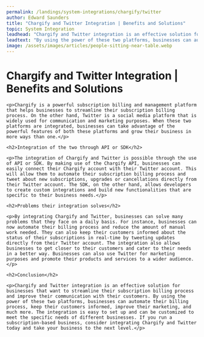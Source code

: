 ```yaml
---
permalink: /landings/system-integrations/chargify/twitter
author: Edward Saunders
title: "Chargify and Twitter Integration | Benefits and Solutions"
topic: System Integration
leadhead: "Chargify and Twitter integration is an effective solution for businesses that want to streamline their subscription billing process and improve their communication with their customers"
leadtext: "By using the power of these two platforms, businesses can automate their billing process, keep their customers informed, improve their marketing, and much more. The integration is easy to set up and can be customized to meet the specific needs of different businesses. If you run a subscription-based business, consider integrating Chargify and Twitter today and take your business to the next level."
image: /assets/images/articles/people-sitting-near-table.webp
---
```

<div class="arttext">	<h1>Chargify and Twitter Integration | Benefits and Solutions</h1>

	<p>Chargify is a powerful subscription billing and management platform that helps businesses to streamline their subscription billing process. On the other hand, Twitter is a social media platform that is widely used for communication and marketing purposes. When these two platforms are integrated, businesses can take advantage of the powerful features of both these platforms and grow their business in more ways than one.</p>

	<h2>Integration of the two through API or SDK</h2>

	<p>The integration of Chargify and Twitter is possible through the use of API or SDK. By making use of the Chargify API, businesses can easily connect their Chargify account with their Twitter account. This will allow them to automate their subscription billing process and tweet about new subscriptions, upgrades or cancellations directly from their Twitter account. The SDK, on the other hand, allows developers to create custom integrations and build new functionalities that are specific to their business needs.</p>

	<h2>Problems their integration solves</h2>

	<p>By integrating Chargify and Twitter, businesses can solve many problems that they face on a daily basis. For instance, businesses can now automate their billing process and reduce the amount of manual work needed. They can also keep their customers informed about the status of their subscriptions in real-time by tweeting updates directly from their Twitter account. The integration also allows businesses to get closer to their customers and cater to their needs in a better way. Businesses can also use Twitter for marketing purposes and promote their products and services to a wider audience.</p>

	<h2>Conclusion</h2>

	<p>Chargify and Twitter integration is an effective solution for businesses that want to streamline their subscription billing process and improve their communication with their customers. By using the power of these two platforms, businesses can automate their billing process, keep their customers informed, improve their marketing, and much more. The integration is easy to set up and can be customized to meet the specific needs of different businesses. If you run a subscription-based business, consider integrating Chargify and Twitter today and take your business to the next level.</p>
</div>